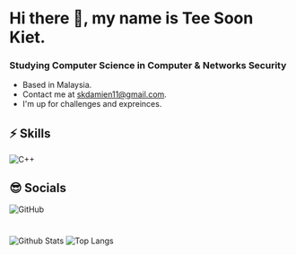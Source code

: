 # Hi there 👋, my name is Tee Soon Kiet.
### Studying Computer Science in Computer & Networks Security
* Based in Malaysia.
* Contact me at skdamien11@gmail.com.
* I'm up for challenges and expreinces.
## ⚡ Skills
![C++](https://img.shields.io/badge/-C++-00599C?style=flat-square&logo=c)
## 😎 Socials
![GitHub](https://img.shields.io/badge/github-%23121011.svg?style=for-the-badge&logo=github&logoColor=white)
#
![Github Stats](https://github-readme-stats.vercel.app/api?username=DamienTee&count_private=true&show_icons=true&include_all_commits=true)
![Top Langs](https://github-readme-stats.vercel.app/api/top-langs/?username=DamienTee&hide=TeX&layout=compact)
